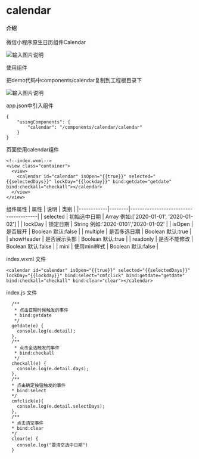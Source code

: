 # calendar

#### 介绍
微信小程序原生日历组件Calendar

![输入图片说明](https://images.gitee.com/uploads/images/2020/0522/100406_14f86c93_89049.png "Snip20200522_2.png")

使用组件

把demo代码中components/calendar复制到工程根目录下

![输入图片说明](https://images.gitee.com/uploads/images/2020/0522/100429_8d4aa3e5_89049.png "Snip20200521_1.png")

app.json中引入组件

```
{
    "usingComponents": {
        "calendar": "/components/calendar/calendar"
    }
}
```

页面使用calendar组件

```
<!--index.wxml-->
<view class="container">
  <view>
    <calendar id="calendar" isOpen="{{true}}" selected="{{selectedDays}}" lockDay="{{lockday}}" bind:getdate="getdate" bind:checkall="checkall"></calendar>
  </view>
</view>
```

组件属性
| 属性         | 说明     | 类别                                    |
|------------|--------|---------------------------------------|
| selected   | 初始选中日期 | Array 例如:['2020-01-01', '2020-01-02'] |
| lockDay    | 锁定日期   | String 例如:'2020-0101','2020-01-02'    |
| isOpen     | 是否展开   | Boolean 默认:false                      |
| multiple   | 是否多选日期 | Boolean 默认:true                       |
| showHeader | 是否展示头部 | Boolean 默认:true                       |
| readonly   | 是否不能修改 | Boolean 默认:false |
| mini       | 使用mini样式 | Boolean 默认:false |


index.wxml 文件

```
<calendar id="calendar" isOpen="{{true}}" selected="{{selectedDays}}" lockDay="{{lockday}}" bind:select="cmfclick" bind:getdate="getdate" bind:checkall="checkall" bind:clear="clear"></calendar>
```


index.js 文件
```
  /**
   * 点击日期时候触发的事件
   * bind:getdate
   */
  getdate(e) {
    console.log(e.detail);
  },
  /**
   * 点击全选触发的事件
   * bind:checkall
   */
  checkall(e) {
    console.log(e.detail.days);
  },
  /** 
  * 点击确定按钮触发的事件
  * bind:select
  */
  cmfclick(e){
    console.log(e.detail.selectDays);
  },
  /** 
  * 点击清空事件
  * bind:clear
  */
  clear(e) {
    console.log("要清空选中日期")
  }
```








